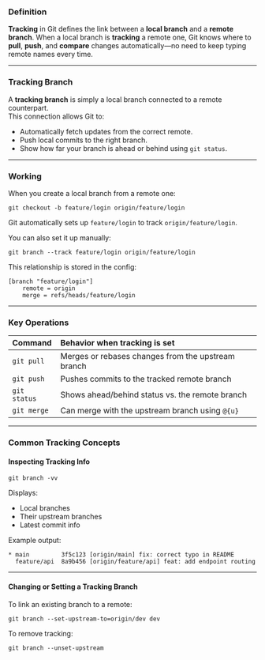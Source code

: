 ### Definition
**Tracking** in Git defines the link between a **local branch** and a **remote branch**. When a local branch is **tracking** a remote one, Git knows where to **pull**, **push**, and **compare** changes automatically—no need to keep typing remote names every time.

---

### Tracking Branch
A **tracking branch** is simply a local branch connected to a remote counterpart.  
This connection allows Git to:
- Automatically fetch updates from the correct remote.
- Push local commits to the right branch.
- Show how far your branch is ahead or behind using `git status`.

---

### Working
When you create a local branch from a remote one:
```shell
git checkout -b feature/login origin/feature/login
````

Git automatically sets up `feature/login` to track `origin/feature/login`.

You can also set it up manually:

```shell
git branch --track feature/login origin/feature/login
```

This relationship is stored in the config:

```plain
[branch "feature/login"]
    remote = origin
    merge = refs/heads/feature/login
```

---

### Key Operations

| Command      | Behavior when tracking is set                      |
| :----------- | :------------------------------------------------- |
| `git pull`   | Merges or rebases changes from the upstream branch |
| `git push`   | Pushes commits to the tracked remote branch        |
| `git status` | Shows ahead/behind status vs. the remote branch    |
| `git merge`  | Can merge with the upstream branch using `@{u}`    |

---

### Common Tracking Concepts

#### Inspecting Tracking Info

```shell
git branch -vv
```

Displays:

- Local branches
- Their upstream branches
- Latest commit info

Example output:

```plain
* main         3f5c123 [origin/main] fix: correct typo in README
  feature/api  8a9b456 [origin/feature/api] feat: add endpoint routing
```

---

#### Changing or Setting a Tracking Branch

To link an existing branch to a remote:

```shell
git branch --set-upstream-to=origin/dev dev
```

To remove tracking:

```shell
git branch --unset-upstream
```
